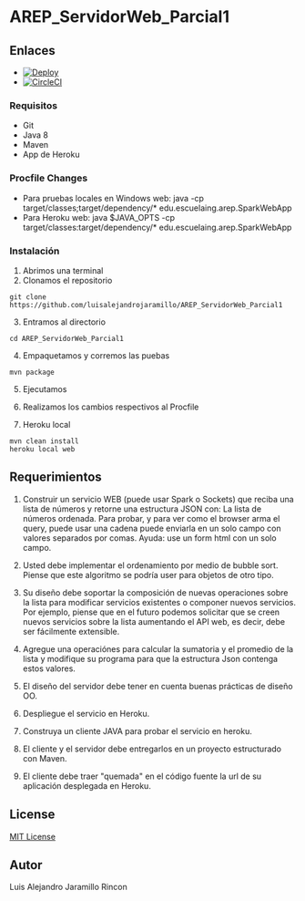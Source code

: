 # AREP_ServidorWeb_Parcial1

## Enlaces

* [![Deploy](https://www.herokucdn.com/deploy/button.svg)](https://arepparcialbs.herokuapp.com/)
* [![CircleCI](https://circleci.com/gh/luisalejandrojaramillo/AREP_SparkWebApp_Lab02.svg?style=svg)](https://circleci.com/gh/luisalejandrojaramillo/AREP_SparkWebApp_Lab02)

### Requisitos
* Git
* Java 8
* Maven
* App de Heroku 

### Procfile Changes
* Para pruebas locales en Windows
web: java -cp target/classes;target/dependency/* edu.escuelaing.arep.SparkWebApp
* Para Heroku
web: java  $JAVA_OPTS -cp target/classes:target/dependency/* edu.escuelaing.arep.SparkWebApp

### Instalación
1. Abrimos una terminal
2. Clonamos el repositorio
```
git clone https://github.com/luisalejandrojaramillo/AREP_ServidorWeb_Parcial1
```
3. Entramos al directorio
```
cd AREP_ServidorWeb_Parcial1
```
4. Empaquetamos y corremos las puebas
```
mvn package
```
5. Ejecutamos 

6. Realizamos los cambios respectivos al Procfile

7. Heroku local
```
mvn clean install
heroku local web
```

## Requerimientos

1. Construir un servicio WEB (puede usar Spark o Sockets) que reciba una lista de números y retorne una estructura JSON con: La lista de números ordenada. Para probar, y para ver como el browser arma el query, puede usar una cadena puede enviarla en un solo campo con valores separados por comas. Ayuda: use un form html con un solo campo.

2. Usted debe implementar el ordenamiento por medio de bubble sort. Piense que este algoritmo se podría user para objetos de otro tipo.

3. Su diseño debe soportar la composición de nuevas operaciones sobre la lista para modificar servicios existentes o componer nuevos servicios. Por ejemplo, piense que en el futuro podemos solicitar que se creen nuevos servicios sobre la lista aumentando el API web, es decir,  debe ser fácilmente extensible.

4. Agregue una operaciónes para calcular la sumatoria  y el promedio de la lista y modifique su programa para que la estructura Json contenga estos valores.

5. El diseño del servidor debe tener en cuenta buenas prácticas de diseño OO.

6. Despliegue el servicio en Heroku.

7. Construya un cliente JAVA para probar el servicio en heroku.

8. El cliente y el servidor debe entregarlos en un proyecto estructurado con Maven.

9. El cliente debe traer "quemada" en el código fuente la url de su aplicación desplegada en Heroku.

## License
[MIT License ](/LICENSE)
## Autor
Luis Alejandro Jaramillo Rincon
